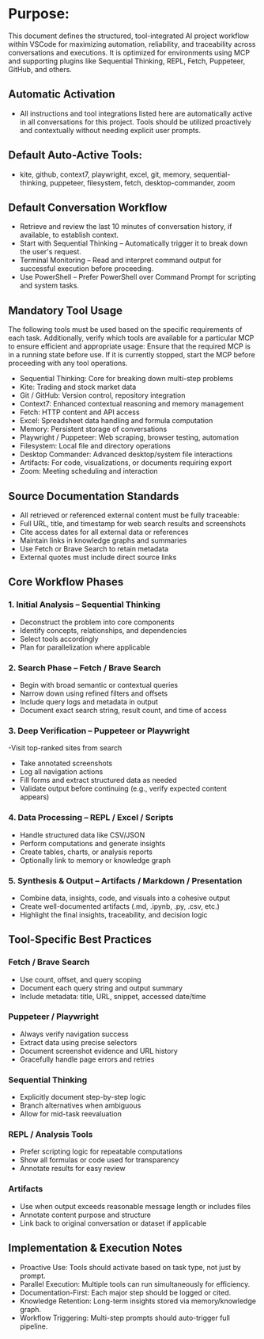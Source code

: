 # Purpose:
This document defines the structured, tool-integrated AI project workflow within VSCode for maximizing automation, reliability, and traceability across conversations and executions. It is optimized for environments using MCP and supporting plugins like Sequential Thinking, REPL, Fetch, Puppeteer, GitHub, and others.

## Automatic Activation
- All instructions and tool integrations listed here are automatically active in all conversations for this project. Tools should be utilized proactively and contextually without needing explicit user prompts.

## Default Auto-Active Tools:
- kite, github, context7, playwright, excel, git, memory, sequential-thinking, puppeteer, filesystem, fetch, desktop-commander, zoom

## Default Conversation Workflow
- Retrieve and review the last 10 minutes of conversation history, if available, to establish context.
- Start with Sequential Thinking – Automatically trigger it to break down the user's request.
- Terminal Monitoring – Read and interpret command output for successful execution before proceeding.
- Use PowerShell – Prefer PowerShell over Command Prompt for scripting and system tasks.

## Mandatory Tool Usage
The following tools must be used based on the specific requirements of each task. Additionally, verify which tools are available for a particular MCP to ensure efficient and appropriate usage:
Ensure that the required MCP is in a running state before use. If it is currently stopped, start the MCP before proceeding with any tool operations.
- Sequential Thinking: Core for breaking down multi-step problems
- Kite: Trading and stock market data
- Git / GitHub: Version control, repository integration
- Context7: Enhanced contextual reasoning and memory management
- Fetch: HTTP content and API access
- Excel: Spreadsheet data handling and formula computation
- Memory: Persistent storage of conversations
- Playwright / Puppeteer: Web scraping, browser testing, automation
- Filesystem: Local file and directory operations
- Desktop Commander: Advanced desktop/system file interactions
- Artifacts: For code, visualizations, or documents requiring export
- Zoom: Meeting scheduling and interaction

## Source Documentation Standards
- All retrieved or referenced external content must be fully traceable:
- Full URL, title, and timestamp for web search results and screenshots
- Cite access dates for all external data or references
- Maintain links in knowledge graphs and summaries
- Use Fetch or Brave Search to retain metadata
- External quotes must include direct source links

## Core Workflow Phases
### 1. Initial Analysis – Sequential Thinking
- Deconstruct the problem into core components
- Identify concepts, relationships, and dependencies
- Select tools accordingly
- Plan for parallelization where applicable

### 2. Search Phase – Fetch / Brave Search
- Begin with broad semantic or contextual queries
- Narrow down using refined filters and offsets
- Include query logs and metadata in output
- Document exact search string, result count, and time of access

### 3. Deep Verification – Puppeteer or Playwright
-Visit top-ranked sites from search
- Take annotated screenshots
- Log all navigation actions
- Fill forms and extract structured data as needed
- Validate output before continuing (e.g., verify expected content appears)

### 4. Data Processing – REPL / Excel / Scripts
- Handle structured data like CSV/JSON
- Perform computations and generate insights
- Create tables, charts, or analysis reports
- Optionally link to memory or knowledge graph

### 5. Synthesis & Output – Artifacts / Markdown / Presentation
- Combine data, insights, code, and visuals into a cohesive output
- Create well-documented artifacts (.md, .ipynb, .py, .csv, etc.)
- Highlight the final insights, traceability, and decision logic

## Tool-Specific Best Practices

### Fetch / Brave Search
- Use count, offset, and query scoping
- Document each query string and output summary
- Include metadata: title, URL, snippet, accessed date/time

### Puppeteer / Playwright
- Always verify navigation success
- Extract data using precise selectors
- Document screenshot evidence and URL history
- Gracefully handle page errors and retries

### Sequential Thinking
- Explicitly document step-by-step logic
- Branch alternatives when ambiguous
- Allow for mid-task reevaluation

### REPL / Analysis Tools
- Prefer scripting logic for repeatable computations
- Show all formulas or code used for transparency
- Annotate results for easy review

### Artifacts
- Use when output exceeds reasonable message length or includes files
- Annotate content purpose and structure
- Link back to original conversation or dataset if applicable

## Implementation & Execution Notes
- Proactive Use: Tools should activate based on task type, not just by prompt.
- Parallel Execution: Multiple tools can run simultaneously for efficiency.
- Documentation-First: Each major step should be logged or cited.
- Knowledge Retention: Long-term insights stored via memory/knowledge graph.
- Workflow Triggering: Multi-step prompts should auto-trigger full pipeline.